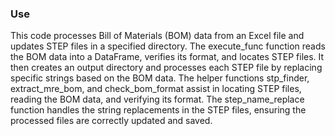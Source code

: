 ### Use
This code processes Bill of Materials (BOM) data from an Excel file and updates STEP files in a specified directory. 
The execute_func function reads the BOM data into a DataFrame, verifies its format, and locates STEP files. It then 
creates an output directory and processes each STEP file by replacing specific strings based on the BOM data. The 
helper functions stp_finder, extract_mre_bom, and check_bom_format assist in locating STEP files, reading the BOM 
data, and verifying its format. The step_name_replace function handles the string replacements in the STEP files, 
ensuring the processed files are correctly updated and saved.